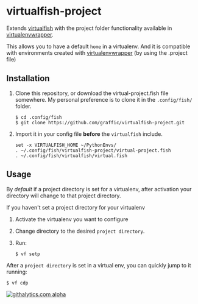 # virtualfish-project

Extends [virtualfish][1] with the project folder functionality available in
[virtualenvwrapper][2].

This allows you to have a default `home` in a virtualenv. And it is compatible
with environments created with [virtualenvwrapper][2] (by using the .project
file)

## Installation


1. Clone this repository, or download the virtual-project.fish file somewhere.
   My personal preference is to clone it in the `.config/fish/` folder.

   ```Shell
   $ cd .config/fish
   $ git clone https://github.com/graffic/virtualfish-project.git
   ```

2. Import it in your config file **before** the `virtualfish` include.
   
   ```Shell
   set -x VIRTUALFISH_HOME ~/PythonEnvs/
   . ~/.config/fish/virtualfish-project/virtual-project.fish
   . ~/.config/fish/virtualfish/virtual.fish
   ```

## Usage

By *default* if a project directory is set for a virtualenv, after activation
your directory will change to that project directory.

If you haven't set a project directory for your virtualenv

1. Activate the virtualenv you want to configure
2. Change directory to the desired `project directory`.
3. Run:

   ```Shell
   $ vf setp
   ```

After a `project directory` is set in a virtual env, you can quickly jump to
it running:

```Shell
$ vf cdp
```

[![githalytics.com alpha](https://cruel-carlota.pagodabox.com/e00358c0d50e8daf5ed8f15ad3a59b3a "githalytics.com")](http://githalytics.com/graffic/virtualfish-project)

[1]: https://github.com/adambrenecki/virtualfish
[2]: http://virtualenvwrapper.readthedocs.org/en/latest/
